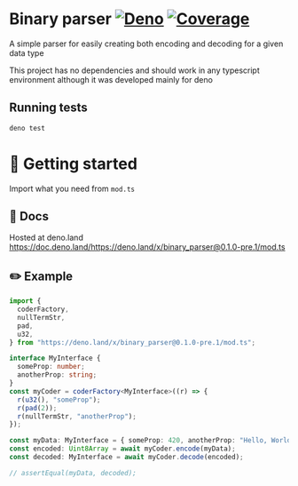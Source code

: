 # Binary parser [![Deno](https://github.com/glooca/parser/actions/workflows/deno.yml/badge.svg?branch=main)](https://github.com/glooca/parser/actions/workflows/deno.yml) [![Coverage](https://img.shields.io/codecov/c/github/glooca/parser?logo=codecov)](https://app.codecov.io/gh/glooca/parser)

A simple parser for easily creating both encoding and decoding for a given data type

This project has no dependencies and should work in any typescript environment although it was developed mainly for deno

## Running tests

```bash
deno test
```

# :tada: Getting started

Import what you need from `mod.ts`

## :pencil: Docs

Hosted at deno.land https://doc.deno.land/https://deno.land/x/binary_parser@0.1.0-pre.1/mod.ts

## :pencil2: Example

```ts
import {
  coderFactory,
  nullTermStr,
  pad,
  u32,
} from "https://deno.land/x/binary_parser@0.1.0-pre.1/mod.ts";

interface MyInterface {
  someProp: number;
  anotherProp: string;
}
const myCoder = coderFactory<MyInterface>((r) => {
  r(u32(), "someProp");
  r(pad(2));
  r(nullTermStr, "anotherProp");
});

const myData: MyInterface = { someProp: 420, anotherProp: "Hello, World!" };
const encoded: Uint8Array = await myCoder.encode(myData);
const decoded: MyInterface = await myCoder.decode(encoded);

// assertEqual(myData, decoded);
```
